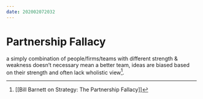 ```yaml
---
date: 202002072032
---
```

# Partnership Fallacy

a simply combination of people/firms/teams with different strength & weakness doesn’t necessary mean a better team, ideas are biased based on their strength and often lack wholistic view[^1].

[^1]: [[Bill Barnett on Strategy: The Partnership Fallacy]]